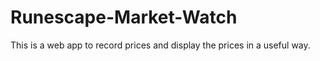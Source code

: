 # Runescape-Market-Watch
This is a web app to record prices and display the prices in a useful way.
